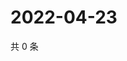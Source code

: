 # 2022-04-23

共 0 条

<!-- BEGIN WEIBO -->
<!-- 最后更新时间 Sat Apr 23 2022 02:02:04 GMT+0800 (China Standard Time) -->

<!-- END WEIBO -->
